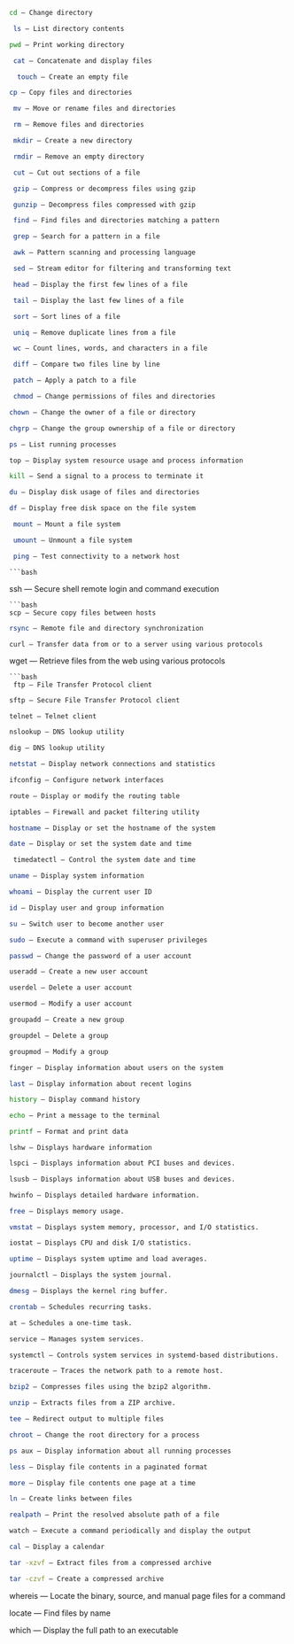   ```bash
  cd — Change directory
  ```
 ```bash
  ls — List directory contents
 ```
  ```bash
  pwd — Print working directory
   ```
 ```bash
  cat — Concatenate and display files
 ```
```bash
  touch — Create an empty file
```
  ```bash
  cp — Copy files and directories
  ```
 ```bash
  mv — Move or rename files and directories
 ```
 ```bash
  rm — Remove files and directories
 ```
 ```bash
  mkdir — Create a new directory
 ```
 ```bash
  rmdir — Remove an empty directory
 ```
 ```bash
  cut — Cut out sections of a file
 ```
 ```bash
  gzip — Compress or decompress files using gzip
 ```
 ```bash
  gunzip — Decompress files compressed with gzip
 ```
 ```bash
  find — Find files and directories matching a pattern
 ```
 ```bash
  grep — Search for a pattern in a file
 ```
 ```bash
  awk — Pattern scanning and processing language
 ```
 ```bash
  sed — Stream editor for filtering and transforming text
 ```
 ```bash
  head — Display the first few lines of a file
 ```
 ```bash
  tail — Display the last few lines of a file
 ```
 ```bash
  sort — Sort lines of a file
 ```
 ```bash
  uniq — Remove duplicate lines from a file
 ```
 ```bash
  wc — Count lines, words, and characters in a file
  ```
 ```bash
  diff — Compare two files line by line
 ```
 ```bash
  patch — Apply a patch to a file
 ```
 ```bash
  chmod — Change permissions of files and directories
  ```
  ```bash
  chown — Change the owner of a file or directory
  ```
  ```bash
  chgrp — Change the group ownership of a file or directory
  ```
  ```bash
  ps — List running processes
  ```
  ```bash
  top — Display system resource usage and process information
  ```
  ```bash
  kill — Send a signal to a process to terminate it
  ```
  ```bash
  du — Display disk usage of files and directories
  ```
  ```bash
  df — Display free disk space on the file system
  ```
 ```bash
  mount — Mount a file system
 ```
 ```bash
  umount — Unmount a file system
 ```
 ```bash
  ping — Test connectivity to a network host
 ```
    ```bash
  ssh — Secure shell remote login and command execution
   ```
   ```bash
  scp — Secure copy files between hosts
   ```
  ```bash
  rsync — Remote file and directory synchronization
   ```
  ```bash
  curl — Transfer data from or to a server using various protocols
```
  wget — Retrieve files from the web using various protocols
 ```
 ```bash
  ftp — File Transfer Protocol client
  ```
  ```bash
  sftp — Secure File Transfer Protocol client
  ```
  ```
  telnet — Telnet client
  ```
  ```bash
  nslookup — DNS lookup utility
  ```
  ```bash
  dig — DNS lookup utility
  ```
  ```bash
  netstat — Display network connections and statistics
  ```
  ```bash
  ifconfig — Configure network interfaces
  ```
  ```bash
  route — Display or modify the routing table
  ```
  ```bash
  iptables — Firewall and packet filtering utility
  ```
  ```bash
  hostname — Display or set the hostname of the system
  ```
  ```bash
 date — Display or set the system date and time
 ```
 ```bash
  timedatectl — Control the system date and time
  ```
  ```bash
  uname — Display system information
  ```
  ```bash
  whoami — Display the current user ID
  ```
  ```bash
  id — Display user and group information
  ```
  ```bash
  su — Switch user to become another user
  ```
  ```bash
  sudo — Execute a command with superuser privileges
  ```
  ```bash
  passwd — Change the password of a user account
  ```
  ```bash
  useradd — Create a new user account
  ```
  ```bash
  userdel — Delete a user account
  ```
  ```bash
  usermod — Modify a user account
  ```
  ```bash
  groupadd — Create a new group
  ```
  ```bash
  groupdel — Delete a group
  ```
  ```bash
  groupmod — Modify a group
  ```
  ```bash
  finger — Display information about users on the system
  ```
  ```bash
  last — Display information about recent logins
  ```
  ```bash
  history — Display command history
  ```
  ```bash
  echo — Print a message to the terminal
  ```
  ```bash
  printf — Format and print data
  ```
  ```bashbash
  lshw — Displays hardware information
  ```
  ```bash
  lspci — Displays information about PCI buses and devices.
  ```
  ```bash
  lsusb — Displays information about USB buses and devices.
  ```
  ```bash
  hwinfo — Displays detailed hardware information.
  ```
  ```bash
  free — Displays memory usage.
  ```
  ```bash
  vmstat — Displays system memory, processor, and I/O statistics.
  ```
  ```bash
  iostat — Displays CPU and disk I/O statistics.
  ```
  ```bash
  uptime — Displays system uptime and load averages.
  ```
  ```bash
  journalctl — Displays the system journal.
  ```
  ```bash
  dmesg — Displays the kernel ring buffer.
  ```
  ```bash
  crontab — Schedules recurring tasks.
  ```
  ```bash
  at — Schedules a one-time task.
  ```
  ```bash
  service — Manages system services.
  ```
  ```bash
  systemctl — Controls system services in systemd-based distributions.
  ```
  ```bash
  traceroute — Traces the network path to a remote host.
  ```
  ```bash
  bzip2 — Compresses files using the bzip2 algorithm.
  ```
  ```bash
  unzip — Extracts files from a ZIP archive.
  ```
  ```bash
  tee — Redirect output to multiple files
  ```
  ```bash
  chroot — Change the root directory for a process
  ```
  ```bash
  ps aux — Display information about all running processes
  ```
  ```bash
  less — Display file contents in a paginated format
  ```
  ```bash
  more — Display file contents one page at a time
  ```
  ```bash
  ln — Create links between files
  ```
  ```bash
  realpath — Print the resolved absolute path of a file
  ```
  ```bash
  watch — Execute a command periodically and display the output
  ```
  ```bash
  cal — Display a calendar
  ```
  ```bash
  tar -xzvf — Extract files from a compressed archive
  ```
  ```bash
  tar -czvf — Create a compressed archive
  ```
  
  whereis — Locate the binary, source, and manual page files for a command
 
 
  locate — Find files by name
   
 
  which — Display the full path to an executable
 
